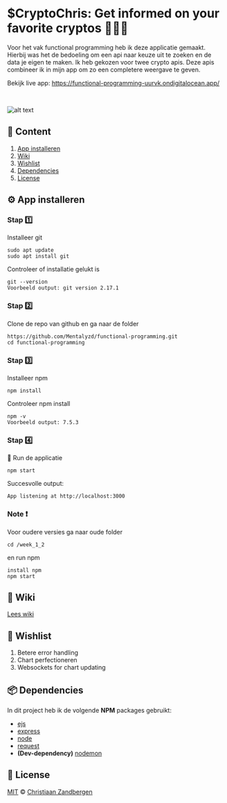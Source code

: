 # $CryptoChris: Get informed on your favorite cryptos 👩🏻‍💻
Voor het vak functional programming heb ik deze applicatie gemaakt. Hierbij was het de bedoeling om een api naar keuze uit te zoeken en de data je eigen te maken. Ik heb gekozen voor twee crypto apis. Deze apis combineer ik in mijn app om zo een completere weergave te geven.

Bekijk live app:
<a href="https://functional-programming-uurvk.ondigitalocean.app/" target="_blank">https://functional-programming-uurvk.ondigitalocean.app/</a>

<br>

![alt text](https://user-images.githubusercontent.com/32453774/140294453-caf1c433-5ff5-4660-8be9-67c032c6474a.png)

## 📃 Content
1. [App installeren](#%EF%B8%8F-app-installeren)
3. [Wiki](#-wiki)
4. [Wishlist](#-wishlist)
5. [Dependencies](#-dependencies)
6. [License](#-license)


## ⚙️ App installeren
### Stap 1️⃣
Installeer git
```
sudo apt update
sudo apt install git
```
Controleer of installatie gelukt is
```
git --version
Voorbeeld output: git version 2.17.1
```


### Stap 2️⃣
Clone de repo van github en ga naar de folder
```
https://github.com/Mentalyzd/functional-programming.git
cd functional-programming
```


### Stap 3️⃣
Installeer npm
```
npm install
```
Controleer npm install
```
npm -v
Voorbeeld output: 7.5.3
```


### Stap 4️⃣
🚀 Run de applicatie
```
npm start
```
Succesvolle output:
```
App listening at http://localhost:3000
```

### Note ❗️
Voor oudere versies ga naar oude folder
```
cd /week_1_2
```
en run npm
```
install npm
npm start
```

## 📓 Wiki
[Lees wiki](https://github.com/Mentalyzd/functional-programming/wiki)

## 🔮 Wishlist
1. Betere error handling
2. Chart perfectioneren
3. Websockets for chart updating

## 📦 Dependencies
In dit project heb ik de volgende **NPM** packages gebruikt: 
* [ejs](https://www.npmjs.com/package/ejs)
* [express](https://www.npmjs.com/package/express)
* [node](https://www.npmjs.com/package/node)
* [request](https://www.npmjs.com/package/request)
* **(Dev-dependency)** [nodemon](https://www.npmjs.com/package/nodemon)

## 🔑 License
[MIT](https://github.com/Mentalyzd/Fitbud/blob/main/LICENSE) © [Christiaan Zandbergen](https://github.com/Mentalyzd)
